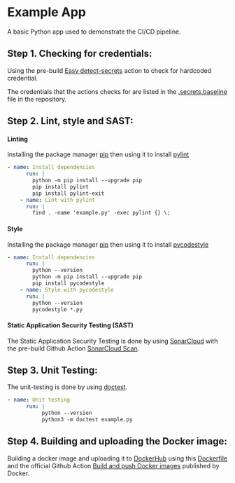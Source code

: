 # Example App

A basic Python app used to demonstrate the CI/CD pipeline.

## Step 1. Checking for credentials:

Using the pre-build [Easy detect-secrets](https://github.com/marketplace/actions/easy-detect-secrets) action to check for hardcoded credential.

The credentials that the actions checks for are listed in the [.secrets.baseline](https://github.com/georgi-nikolov733/final-project-v1/blob/master/.secrets.baseline) file in the repository.

## Step 2. Lint, style and SAST:

#### Linting 

Installing the package manager [pip](https://pip.pypa.io/en/stable/) then using it to install [pylint](https://pylint.org/)

```yaml
- name: Install dependencies
      run: |
        python -m pip install --upgrade pip
        pip install pylint
        pip install pylint-exit
    - name: Lint with pylint
      run: |
        find . -name 'example.py' -exec pylint {} \;
```

#### Style

Installing the package manager [pip](https://pip.pypa.io/en/stable/) then using it to install [pycodestyle](https://pypi.org/project/pycodestyle/)

```yaml
- name: Install dependencies
      run: |
        python --version
        python -m pip install --upgrade pip
        pip install pycodestyle
    - name: Style with pycodestyle
      run: |
        python --version
        pycodestyle *.py
```

#### Static Application Security Testing (SAST)

The Static Application Security Testing is done by using [SonarCloud](sonarcloud.io) with the pre-build Github Action [SonarCloud Scan](https://github.com/marketplace/actions/sonarcloud-scan).

## Step 3. Unit Testing:

The unit-testing is done by using [doctest](https://docs.python.org/3/library/doctest.html).

```yaml
- name: Unit testing
      run: |
           python --version 
           python3 -m doctest example.py
```

## Step 4. Building and uploading the Docker image:

Building a docker image and uploading it to [DockerHub](https://hub.docker.com/) using this [Dockerfile](https://github.com/georgi-nikolov733/final-project-v1/blob/master/Dockerfile) and the official Github Action [Build and push Docker images](https://github.com/marketplace/actions/build-and-push-docker-images) published by Docker.




